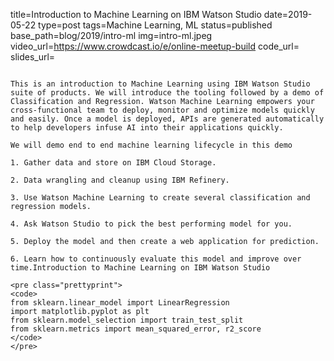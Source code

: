 title=Introduction to Machine Learning on IBM Watson Studio
date=2019-05-22
type=post
tags=Machine Learning, ML
status=published
base_path=blog/2019/intro-ml
img=intro-ml.jpeg
video_url=https://www.crowdcast.io/e/online-meetup-build
code_url=
slides_url=
~~~~~~

This is an introduction to Machine Learning using IBM Watson Studio suite of products. We will introduce the tooling followed by a demo of Classification and Regression. Watson Machine Learning empowers your cross-functional team to deploy, monitor and optimize models quickly and easily. Once a model is deployed, APIs are generated automatically to help developers infuse AI into their applications quickly.

We will demo end to end machine learning lifecycle in this demo

1. Gather data and store on IBM Cloud Storage.

2. Data wrangling and cleanup using IBM Refinery.

3. Use Watson Machine Learning to create several classification and regression models.

4. Ask Watson Studio to pick the best performing model for you.

5. Deploy the model and then create a web application for prediction.

6. Learn how to continuously evaluate this model and improve over time.Introduction to Machine Learning on IBM Watson Studio

<pre class="prettyprint">
<code>
from sklearn.linear_model import LinearRegression
import matplotlib.pyplot as plt
from sklearn.model_selection import train_test_split
from sklearn.metrics import mean_squared_error, r2_score
</code>
</pre>